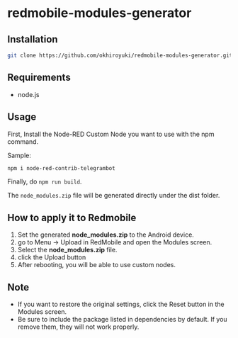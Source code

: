 # redmobile-modules-generator

## Installation

```bash
git clone https://github.com/okhiroyuki/redmobile-modules-generator.git
```

## Requirements

- node.js

## Usage

First, Install the Node-RED Custom Node you want to use with the npm command.

Sample:

```bash
npm i node-red-contrib-telegrambot
```

Finally, do `npm run build`.

The `node_modules.zip` file will be generated directly under the dist folder.

## How to apply it to Redmobile

1. Set the generated **node_modules.zip** to the Android device.
2. go to Menu -> Upload in RedMobile and open the Modules screen.
3. Select the **node_modules.zip** file.
4. click the Upload button
5. After rebooting, you will be able to use custom nodes.


## Note

- If you want to restore the original settings, click the Reset button in the Modules screen.
- Be sure to include the package listed in dependencies by default. If you remove them, they will not work properly.
